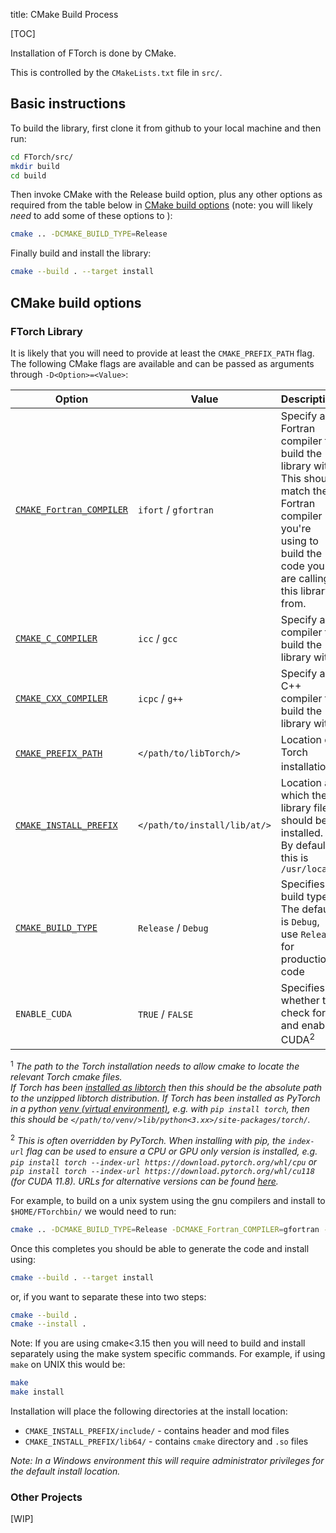 title: CMake Build Process

[TOC]

Installation of FTorch is done by CMake.

This is controlled by the `CMakeLists.txt` file in `src/`.

## Basic instructions

To build the library, first clone it from github to your local machine and then run:
```bash
cd FTorch/src/
mkdir build
cd build
```

Then invoke CMake with the Release build option, plus any other options as required
from the table below in [CMake build options](#cmake-build-options)
(note: you will likely _need_ to add some of these options to ):
```bash
cmake .. -DCMAKE_BUILD_TYPE=Release
```

Finally build and install the library:
```bash
cmake --build . --target install
```

## CMake build options

### FTorch Library

It is likely that you will need to provide at least the `CMAKE_PREFIX_PATH` flag.  
The following CMake flags are available and can be passed as arguments through `-D<Option>=<Value>`:

| Option                                                                                            | Value                        | Description                                                   |
| ------------------------------------------------------------------------------------------------- | ---------------------------- | --------------------------------------------------------------|
| [`CMAKE_Fortran_COMPILER`](https://cmake.org/cmake/help/latest/variable/CMAKE_LANG_COMPILER.html) | `ifort` / `gfortran`         | Specify a Fortran compiler to build the library with. This should match the Fortran compiler you're using to build the code you are calling this library from.        |
| [`CMAKE_C_COMPILER`](https://cmake.org/cmake/help/latest/variable/CMAKE_LANG_COMPILER.html)       | `icc` / `gcc`                | Specify a C compiler to build the library with                |
| [`CMAKE_CXX_COMPILER`](https://cmake.org/cmake/help/latest/variable/CMAKE_LANG_COMPILER.html)     | `icpc` / `g++`               | Specify a C++ compiler to build the library with              |
| [`CMAKE_PREFIX_PATH`](https://cmake.org/cmake/help/latest/variable/CMAKE_PREFIX_PATH.html)        | `</path/to/libTorch/>`       | Location of Torch installation<sup>1</sup>                    |
| [`CMAKE_INSTALL_PREFIX`](https://cmake.org/cmake/help/latest/variable/CMAKE_INSTALL_PREFIX.html)  | `</path/to/install/lib/at/>` | Location at which the library files should be installed. By default this is `/usr/local` |
| [`CMAKE_BUILD_TYPE`](https://cmake.org/cmake/help/latest/variable/CMAKE_BUILD_TYPE.html)          | `Release` / `Debug`          | Specifies build type. The default is `Debug`, use `Release` for production code|
| `ENABLE_CUDA`                                                                                     | `TRUE` / `FALSE`             | Specifies whether to check for and enable CUDA<sup>2</sup> |


<sup>1</sup> _The path to the Torch installation needs to allow cmake to locate the relevant Torch cmake files.  
      If Torch has been [installed as libtorch](https://pytorch.org/cppdocs/installing.html)
      then this should be the absolute path to the unzipped libtorch distribution.
      If Torch has been installed as PyTorch in a python [venv (virtual environment)](https://docs.python.org/3/library/venv.html),
      e.g. with `pip install torch`, then this should be `</path/to/venv/>lib/python<3.xx>/site-packages/torch/`._

<sup>2</sup> _This is often overridden by PyTorch. When installing with pip, the `index-url` flag can be used to ensure a CPU or GPU only version is installed, e.g.
      `pip install torch --index-url https://download.pytorch.org/whl/cpu`
      or
      `pip install torch --index-url https://download.pytorch.org/whl/cu118`
      (for CUDA 11.8). URLs for alternative versions can be found [here](https://pytorch.org/get-started/locally/)._

For example, to build on a unix system using the gnu compilers and install to `$HOME/FTorchbin/`
we would need to run:
```bash
cmake .. -DCMAKE_BUILD_TYPE=Release -DCMAKE_Fortran_COMPILER=gfortran -DCMAKE_C_COMPILER=icc -DCMAKE_CXX_COMPILER=icpc -DCMAKE_PREFIX_PATH=/path/to/venv/lib/python3.11/site-packages/torch/ -DCMAKE_INSTALL_PREFIX=~/FTorchbin
```

Once this completes you should be able to generate the code and install using:
```bash
cmake --build . --target install
```
or, if you want to separate these into two steps:
```bash
cmake --build .
cmake --install .
```

Note: If you are using cmake<3.15 then you will need to build and install separately
using the make system specific commands.
For example, if using `make` on UNIX this would be:
```bash
make
make install
```

Installation will place the following directories at the install location:

* `CMAKE_INSTALL_PREFIX/include/` - contains header and mod files
* `CMAKE_INSTALL_PREFIX/lib64/` - contains `cmake` directory and `.so` files

_Note: In a Windows environment this will require administrator privileges for the default install location._


### Other Projects

[WIP]
